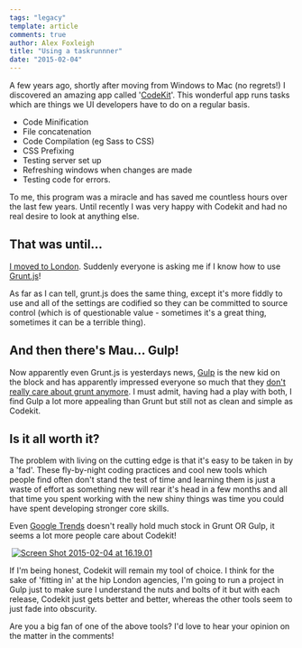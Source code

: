 ```yaml
---
tags: "legacy"
template: article 
comments: true 
author: Alex Foxleigh
title: "Using a taskrunnner"
date: "2015-02-04"
---
```


A few years ago, shortly after moving from Windows to Mac (no regrets!) I discovered an amazing app called '[CodeKit](https://incident57.com/codekit/ "Codekit")'. This wonderful app runs tasks which are things we UI developers have to do on a regular basis.

- Code Minification
- File concatenation
- Code Compilation (eg Sass to CSS)
- CSS Prefixing
- Testing server set up
- Refreshing windows when changes are made
- Testing code for errors.

To me, this program was a miracle and has saved me countless hours over the last few years. Until recently I was very happy with Codekit and had no real desire to look at anything else.

## That was until...

[I moved to London](http://lxword.com/2015/01/london-baby/ "London, Baby!"). Suddenly everyone is asking me if I know how to use [Grunt.js](http://gruntjs.com/)!

As far as I can tell, grunt.js does the same thing, except it's more fiddly to use and all of the settings are codified so they can be committed to source control (which is of questionable value - sometimes it's a great thing, sometimes it can be a terrible thing).

## And then there's Mau... Gulp!

Now apparently even Grunt.js is yesterdays news, [Gulp](http://gulpjs.com/) is the new kid on the block and has apparently impressed everyone so much that they [don't really care about grunt anymore](http://www.100percentjs.com/just-like-grunt-gulp-browserify-now/). I must admit, having had a play with both, I find Gulp a lot more appealing than Grunt but still not as clean and simple as Codekit.

## Is it all worth it?

The problem with living on the cutting edge is that it's easy to be taken in by a 'fad'. These fly-by-night coding practices and cool new tools which people find often don't stand the test of time and learning them is just a waste of effort as something new will rear it's head in a few months and all that time you spent working with the new shiny things was time you could have spent developing stronger core skills.

Even [Google Trends](http://www.google.co.uk/trends/explore#q=gulp.js%2C%20grunt.js%2C%20codekit&cmpt=q&tz=) doesn't really hold much stock in Grunt OR Gulp, it seems a lot more people care about Codekit!

 [![Screen Shot 2015-02-04 at 16.19.01](http://foxleigh.me/wp-content/uploads/2015/02/Screen-Shot-2015-02-04-at-16.19.01.png)](http://foxleigh.me/wp-content/uploads/2015/02/Screen-Shot-2015-02-04-at-16.19.01.png)

If I'm being honest, Codekit will remain my tool of choice. I think for the sake of 'fitting in' at the hip London agencies, I'm going to run a project in Gulp just to make sure I understand the nuts and bolts of it but with each release, Codekit just gets better and better, whereas the other tools seem to just fade into obscurity.

Are you a big fan of one of the above tools? I'd love to hear your opinion on the matter in the comments!
